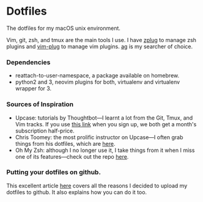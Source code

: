 # Dotfiles

The dotfiles for my macOS unix environment.

Vim, git, zsh, and tmux are the main tools I use. I have [zplug][] to manage zsh plugins and [vim-plug][] to manage vim plugins. [ag][] is my searcher of choice.

[vim-plug]: https://github.com/junegunn/vim-plug.
[zplug]: https://github.com/zplug/zplug
[ag]: https://github.com/ggreer/the_silver_searcher

### Dependencies

* reattach-to-user-namespace, a package available on homebrew. 
* python2 and 3, neovim plugins for both, virtualenv and virtualenv wrapper for 3.

### Sources of Inspiration

* Upcase: tutorials by Thoughtbot—I learnt a lot from the Git, Tmux, and Vim tracks. If you use [this link](http://ssqt.co/m5c5igy) when you sign up, we both get a month's subscription half-price. 
* Chris Toomey: the most prolific instructor on Upcase—I often grab things from his dotfiles, which are [here](https://github.com/christoomey/dotfiles/).
* Oh My Zsh: although I no longer use it, I take things from it when I miss one of its features—check out the repo [here](https://github.com/robbyrussell/oh-my-zsh).

### Putting your dotfiles on github.

This excellent article [here](http://blog.smalleycreative.com/tutorials/using-git-and-github-to-manage-your-dotfiles/) covers all the reasons I decided to upload my dotfiles to github. It also explains how you can do it too.
